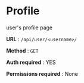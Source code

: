 # Profile

user's profile page

**URL** : `/api/user/<username>/`

**Method** : `GET`

**Auth required** : YES

**Permissions required** : None